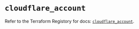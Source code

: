 # `cloudflare_account`

Refer to the Terraform Registory for docs: [`cloudflare_account`](https://registry.terraform.io/providers/cloudflare/cloudflare/4.8.0/docs/resources/account).
